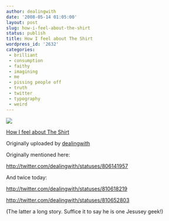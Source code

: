 ```yaml
---
author: dealingwith
date: '2008-05-14 01:05:00'
layout: post
slug: how-i-feel-about-the-shirt
status: publish
title: How I feel about The Shirt
wordpress_id: '2632'
categories:
 - brilliant
 - consumption
 - faithy
 - imagining
 - me
 - pissing people off
 - truth
 - twitter
 - typography
 - weird
---
```


[![][1]][2]

[How I feel about The Shirt][3]

Originally uploaded by [dealingwith][4]

Originally mentioned here:


http://twitter.com/dealingwith/statuses/806141957


And twice today:


http://twitter.com/dealingwith/statuses/810618219

http://twitter.com/dealingwith/statuses/810652803


(The latter a long story. Suffice it to say he is one Jesusey geek!)

   [1]: http://farm3.static.flickr.com/2209/2491801258_1b6f7219de_m.jpg

   [2]: http://www.flickr.com/photos/dealingwith/2491801258/ (photo sharing)

   [3]: http://www.flickr.com/photos/dealingwith/2491801258/

   [4]: http://www.flickr.com/people/dealingwith/

